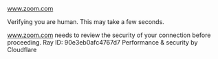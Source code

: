 www.zoom.com

Verifying you are human. This may take a few seconds.

www.zoom.com needs to review the security of your connection before proceeding.
Ray ID: 90e3eb0afc4767d7
Performance & security by Cloudflare